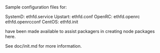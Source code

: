 Sample configuration files for:

SystemD: ethfd.service
Upstart: ethfd.conf
OpenRC:  ethfd.openrc
         ethfd.openrcconf
CentOS:  ethfd.init

have been made available to assist packagers in creating node packages here.

See doc/init.md for more information.
